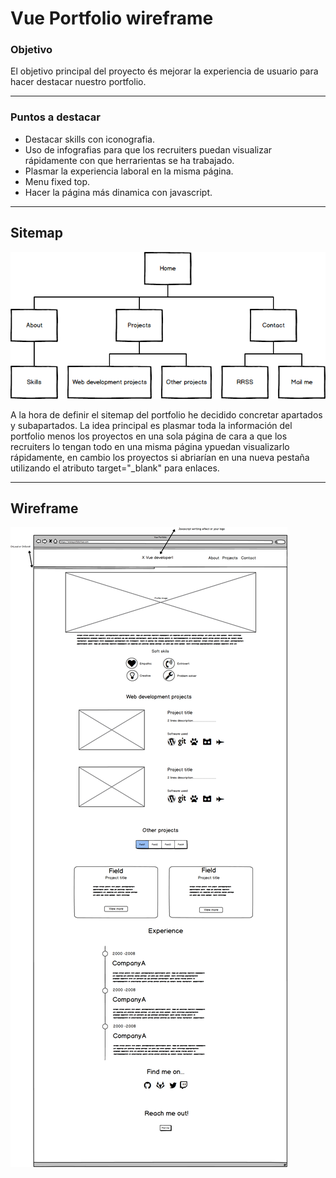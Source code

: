 # Vue Portfolio wireframe
### Objetivo
    
El objetivo principal del proyecto és mejorar la experiencia de usuario para hacer destacar nuestro portfolio.
  
---
### Puntos a destacar 
- Destacar skills con iconografia.
- Uso de infografias para que los recruiters puedan visualizar rápidamente con que herrarientas se ha trabajado.
- Plasmar la experiencia laboral en la misma página.
- Menu fixed top.
- Hacer la página más dinamica con javascript.

---
## Sitemap
![Sitemap](sitemap.png)

A la hora de definir el sitemap del portfolio he decidido concretar apartados y subapartados. La idea principal es plasmar toda la información del portfolio menos los proyectos en una sola página de cara a que los recruiters lo tengan todo en una misma página ypuedan visualizarlo rápidamente, en cambio los proyectos si abriarían en una nueva pestaña utilizando el atributo target="_blank" para enlaces.
***

## Wireframe
![Wireframe Home](Home-mockup.png)
